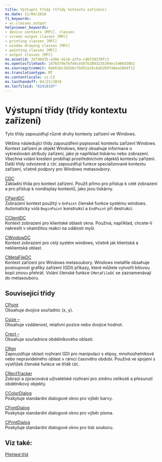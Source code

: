 ```yaml
---
title: Výstupní třídy (třídy kontextu zařízení)
ms.date: 11/04/2016
f1_keywords:
- vc.classes.output
helpviewer_keywords:
- device contexts [MFC], classes
- screen output classes [MFC]
- printing classes [MFC]
- window drawing classes [MFC]
- painting classes [MFC]
- output classes [MFC]
ms.assetid: 35fd6435-a38e-42c6-a3fa-cd6f39370fc3
ms.openlocfilehash: 1d76570e7bfd4ce587b3803235394ec5406d30b2
ms.sourcegitcommit: 0ab61bc3d2b6cfbd52a16c6ab2b97a8ea1864f12
ms.translationtype: MT
ms.contentlocale: cs-CZ
ms.lasthandoff: 04/23/2019
ms.locfileid: "62410197"
---
```

# <a name="output-device-context-classes"></a>Výstupní třídy (třídy kontextu zařízení)

Tyto třídy zapouzdřují různé druhy kontexty zařízení ve Windows.

Většina následující třídy zapouzdření popisovač kontextu zařízení Windows. Kontext zařízení je objekt Windows, který obsahuje informace o vykreslování atributy zařízení, jako je například tiskárnu nebo zobrazení. Všechna volání kreslení probíhají prostřednictvím objektů kontextu zařízení. Další třídy odvozené z `CDC` zapouzdřují funkce specializované kontextu zařízení, včetně podpory pro Windows metasoubory.

[CDC](../mfc/reference/cdc-class.md)<br/>
Základní třída pro kontext zařízení. Použít přímo pro přístup k celé zobrazení a pro přístup k nondisplay kontextů, jako jsou tiskárny.

[CPaintDC](../mfc/reference/cpaintdc-class.md)<br/>
Zobrazení kontext použitý v `OnPaint` členské funkce systému windows. Automaticky volá `BeginPaint` konstrukcí a `EndPaint` při destrukci.

[CClientDC](../mfc/reference/cclientdc-class.md)<br/>
Kontext zobrazení pro klientské oblasti okna. Používá, například, chcete-li nakreslit v okamžitou reakci na události myši.

[CWindowDC](../mfc/reference/cwindowdc-class.md)<br/>
Kontext zobrazení pro celý systém windows, včetně jak klientská a neklientská oblast.

[CMetaFileDC](../mfc/reference/cmetafiledc-class.md)<br/>
Kontext zařízení pro Windows metasoubory. Windows metafile obsahuje posloupnost grafiky zařízení (GDI) příkazy, které můžete vytvořit bitovou kopii znovu přehrát. Volání členské funkce `CMetaFileDC` se zaznamenávají do metasouboru.

## <a name="related-classes"></a>Související třídy

[CPoint](../atl-mfc-shared/reference/cpoint-class.md)<br/>
Obsahuje dvojice souřadnic (x, y).

[Csize –](../atl-mfc-shared/reference/csize-class.md)<br/>
Obsahuje vzdálenost, relativní pozice nebo dvojice hodnot.

[Crect –](../atl-mfc-shared/reference/crect-class.md)<br/>
Obsahuje souřadnice obdélníkového oblastí.

[CRgn](../mfc/reference/crgn-class.md)<br/>
Zapouzdřuje oblast rozhraní GDI pro manipulaci s elipsy, mnohoúhelníkové nebo nepravidelného oblast v rámci časového období. Používá ve spojení s výstřižek členské funkce ve třídě `CDC`.

[CRectTracker](../mfc/reference/crecttracker-class.md)<br/>
Zobrazí a zpracovává uživatelské rozhraní pro změnu velikosti a přesunutí obdélníkový objekty.

[CColorDialog](../mfc/reference/ccolordialog-class.md)<br/>
Poskytuje standardní dialogové okno pro výběr barvy.

[CFontDialog](../mfc/reference/cfontdialog-class.md)<br/>
Poskytuje standardní dialogové okno pro výběr písma.

[CPrintDialog](../mfc/reference/cprintdialog-class.md)<br/>
Poskytuje standardní dialogové okno pro tisk souboru.

## <a name="see-also"></a>Viz také:

[Přehled tříd](../mfc/class-library-overview.md)
